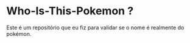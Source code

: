 <h1>Who-Is-This-Pokemon ?</h1>
<p>
  Este é um repositório que eu fiz para validar se o nome é realmente do pokémon.
</p>
